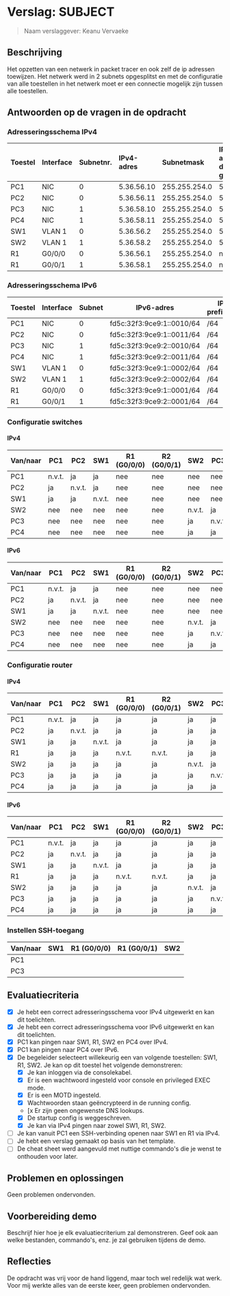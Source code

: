 # Verslag: SUBJECT

> Naam verslaggever: Keanu Vervaeke

## Beschrijving

Het opzetten van een netwerk in packet tracer en ook zelf de ip adressen toewijzen. Het netwerk werd in 2 subnets opgesplitst en met de configuratie van alle toestellen in het netwerk moet er een connectie mogelijk zijn tussen alle toestellen.

## Antwoorden op de vragen in de opdracht

### Adresseringsschema IPv4

| Toestel | Interface | Subnetnr. | IPv4-adres  | Subnetmask    | IPv4-adres default gateway | Netwerk-adrres | Broadcast-adres | Max aantal hosts |
| :------ | :-------- | :-------- | :---------- | :------------ | :------------------------- | :------------- | :-------------- | :--------------- |
| PC1     | NIC       | 0         | 5.36.56.10  | 255.255.254.0 | 5.36.56.1                  | 5.36.56.0      | 5.36.57.255     | 510              |  
| PC2     | NIC       | 0         | 5.36.56.11  | 255.255.254.0 | 5.36.56.1                  | 5.36.56.0      | 5.36.57.255     | 510              |
| PC3     | NIC       | 1         | 5.36.58.10  | 255.255.254.0 | 5.36.58.1                  | 5.36.58.0      | 5.36.59.255     | 510              |
| PC4     | NIC       | 1         | 5.36.58.11  | 255.255.254.0 | 5.36.58.1                  | 5.36.58.0      | 5.36.59.255     | 510              |
| SW1     | VLAN 1    | 0         | 5.36.56.2   | 255.255.254.0 | 5.36.56.1                  | 5.36.56.0      | 5.36.57.255     | 508              |
| SW2     | VLAN 1    | 1         | 5.36.58.2   | 255.255.254.0 | 5.36.58.1                  | 5.36.58.0      | 5.36.59.255     | 508              |
| R1      | G0/0/0    | 0         | 5.36.56.1   | 255.255.254.0 | n.v.t.                     | 5.36.56.0      | 5.36.57.255     | 508              |
| R1      | G0/0/1    | 1         | 5.36.58.1   | 255.255.254.0 | n.v.t.                     | 5.36.58.0      | 5.36.59.255     | 508              |

### Adresseringsschema IPv6

| Toestel | Interface | Subnet | IPv6-adres                | IPv6-prefixlengte | IPv6-adres default gateway |
| ------- | --------- | ------ | ------------------------- | ----------------- | -------------------------- |
| PC1     | NIC       | 0      | fd5c:32f3:9ce9:1::0010/64 | /64               | fd5c:32f3:9ce9:1::0001     |
| PC2     | NIC       | 0      | fd5c:32f3:9ce9:1::0011/64 | /64               | fd5c:32f3:9ce9:1::0001     |
| PC3     | NIC       | 1      | fd5c:32f3:9ce9:2::0010/64 | /64               | fd5c:32f3:9ce9:2::0001     |
| PC4     | NIC       | 1      | fd5c:32f3:9ce9:2::0011/64 | /64               | fd5c:32f3:9ce9:2::0001     |
| SW1     | VLAN 1    | 0      | fd5c:32f3:9ce9:1::0002/64 | /64               | fd5c:32f3:9ce9:1::0001     |
| SW2     | VLAN 1    | 1      | fd5c:32f3:9ce9:2::0002/64 | /64               | fd5c:32f3:9ce9:2::0001     |
| R1      | G0/0/0    | 0      | fd5c:32f3:9ce9:1::0001/64 | /64               | N.V.T.                     |
| R1      | G0/0/1    | 1      | fd5c:32f3:9ce9:2::0001/64 | /64               | N.V.T.                     |

### Configuratie switches

#### IPv4

| Van/naar | PC1    | PC2    | SW1    | R1 (G0/0/0) | R2 (G0/0/1) | SW2    | PC3    | PC4    |
| -------- | ------ | ------ | ------ | ----------- | ----------- | ------ | ------ | ------ |
| PC1      | n.v.t. |   ja   |   ja   |     nee     |     nee     |   nee  |   nee  |   nee  |
| PC2      |   ja   | n.v.t. |   ja   |     nee     |     nee     |   nee  |   nee  |   nee  |
| SW1      |   ja   |   ja   | n.v.t. |     nee     |     nee     |   nee  |   nee  |   nee  |
| SW2      |   nee  |   nee  |  nee   |     nee     |     nee     | n.v.t. |   ja   |   ja   |
| PC3      |   nee  |   nee  |  nee   |     nee     |     nee     |   ja   | n.v.t. |   ja   |
| PC4      |   nee  |   nee  |  nee   |     nee     |     nee     |   ja   |   ja   | n.v.t. |

#### IPv6

| Van/naar | PC1    | PC2    | SW1    | R1 (G0/0/0) | R2 (G0/0/1) | SW2    | PC3    | PC4    |
| -------- | ------ | ------ | ------ | ----------- | ----------- | ------ | ------ | ------ |
| PC1      | n.v.t. |   ja   |   ja   |     nee     |     nee     |   nee  |   nee  |   nee  |
| PC2      |   ja   | n.v.t. |   ja   |     nee     |     nee     |   nee  |   nee  |   nee  |
| SW1      |   ja   |   ja   | n.v.t. |     nee     |     nee     |   nee  |   nee  |   nee  |
| SW2      |   nee  |   nee  |  nee   |     nee     |     nee     | n.v.t. |   ja   |   ja   |
| PC3      |   nee  |   nee  |  nee   |     nee     |     nee     |   ja   | n.v.t. |   ja   |
| PC4      |   nee  |   nee  |  nee   |     nee     |     nee     |   ja   |   ja   | n.v.t. |

### Configuratie router

#### IPv4

| Van/naar | PC1    | PC2    | SW1    | R1 (G0/0/0) | R2 (G0/0/1) | SW2    | PC3    | PC4    |
| -------- | ------ | ------ | ------ | ----------- | ----------- | ------ | ------ | ------ |
| PC1      | n.v.t. |   ja   |  ja    |     ja      |     ja      |   ja   |   ja   |   ja   |
| PC2      |   ja   | n.v.t. |  ja    |     ja      |     ja      |   ja   |   ja   |   ja   |
| SW1      |   ja   |   ja   | n.v.t. |     ja      |     ja      |   ja   |   ja   |   ja   |
| R1       |   ja   |   ja   |  ja    | n.v.t.      | n.v.t.      |   ja   |   ja   |   ja   |
| SW2      |   ja   |   ja   |  ja    |     ja      |     ja      | n.v.t. |   ja   |   ja   |
| PC3      |   ja   |   ja   |  ja    |     ja      |     ja      |   ja   | n.v.t. |   ja   |
| PC4      |   ja   |   ja   |  ja    |     ja      |     ja      |   ja   |   ja   | n.v.t. |

#### IPv6

| Van/naar | PC1    | PC2    | SW1    | R1 (G0/0/0) | R2 (G0/0/1) | SW2    | PC3    | PC4    |
| -------- | ------ | ------ | ------ | ----------- | ----------- | ------ | ------ | ------ |
| PC1      | n.v.t. |   ja   |  ja    |     ja      |     ja      |   ja   |   ja   |   ja   |
| PC2      |   ja   | n.v.t. |  ja    |     ja      |     ja      |   ja   |   ja   |   ja   |
| SW1      |   ja   |   ja   | n.v.t. |     ja      |     ja      |   ja   |   ja   |   ja   |
| R1       |   ja   |   ja   |  ja    | n.v.t.      | n.v.t.      |   ja   |   ja   |   ja   |
| SW2      |   ja   |   ja   |  ja    |     ja      |     ja      | n.v.t. |   ja   |   ja   |
| PC3      |   ja   |   ja   |  ja    |     ja      |     ja      |   ja   | n.v.t. |   ja   |
| PC4      |   ja   |   ja   |  ja    |     ja      |     ja      |   ja   |   ja   | n.v.t. |

### Instellen SSH-toegang

| Van/naar | SW1 | R1 (G0/0/0) | R1 (G0/0/1) | SW2 |
| -------- | --- | ----------- | ----------- | --- |
| PC1      |     |             |             |     |
| PC3      |     |             |             |     |

## Evaluatiecriteria

- [x] Je hebt een correct adresseringsschema voor IPv4 uitgewerkt en kan dit toelichten.
- [x] Je hebt een correct adresseringsschema voor IPv6 uitgewerkt en kan dit toelichten.
- [x] PC1 kan pingen naar SW1, R1, SW2 en PC4 over IPv4.
- [x] PC1 kan pingen naar PC4 over IPv6.
- [x] De begeleider selecteert willekeurig een van volgende toestellen: SW1, R1, SW2. Je kan op dit toestel het volgende demonstreren:
  - [x] Je kan inloggen via de consolekabel.
  - [x] Er is een wachtwoord ingesteld voor console en privileged EXEC mode.
  - [x] Er is een MOTD ingesteld.
  - [x] Wachtwoorden staan geëncrypteerd in de running config.
  - [x  Er zijn geen ongewenste DNS lookups.
  - [x] De startup config is weggeschreven.
  - [x] Je kan via IPv4 pingen naar zowel SW1, R1, SW2.
- [ ] Je kan vanuit PC1 een SSH-verbinding openen naar SW1 en R1 via IPv4.
- [ ] Je hebt een verslag gemaakt op basis van het template.
- [ ] De cheat sheet werd aangevuld met nuttige commando's die je wenst te onthouden voor later.

## Problemen en oplossingen

Geen problemen ondervonden.

## Voorbereiding demo

Beschrijf hier hoe je elk evaluatiecriterium zal demonstreren. Geef ook aan welke bestanden, commando's, enz. je zal gebruiken tijdens de demo.

## Reflecties

De opdracht was vrij voor de hand liggend, maar toch wel redelijk wat werk. Voor mij werkte alles van de eerste keer, geen problemen ondervonden.
